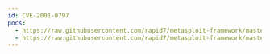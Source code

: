 ```yaml
---
id: CVE-2001-0797
pocs:
  - https://raw.githubusercontent.com/rapid7/metasploit-framework/master/modules/exploits/dialup/multi/login/manyargs.rb
  - https://raw.githubusercontent.com/rapid7/metasploit-framework/master/modules/exploits/solaris/telnet/ttyprompt.rb
---
```

